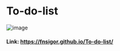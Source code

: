 # To-do-list

![image](https://user-images.githubusercontent.com/86209425/190932162-84b532ae-8545-425d-a1ed-2f08ae123ef1.png)


#### Link: https://fnsigor.github.io/To-do-list/
